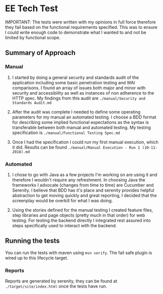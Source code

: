# EE Tech Test

IMPORTANT: The tests were written with my opinions in full force therefore they fail based on the functional requirements specified.
This was to ensure I could write enough code to demonstrate what I wanted to and not be limited by functional scope.

## Summary of Approach

### Manual

1. I started by doing a general security and standards audit of the application including some basic penetration testing and WAI comparisons.
I found an array of issues both major and minor with security and accessibility as well as instances of non adherence to the HTTP spec.
My findings from this audit are `./manual/Security and Standards Audit.md`

2. After the audit was complete I needed to define some operating parameters for my manual an automated testing.
I choose a BDD format for describing some implied functional expectations as the syntax is transferable between both manual and automated testing.
My testing specification is `./manual/Functional Testing Spec.md`

3. Once I had the specification I could run my first manual execution, which it did. Results can be found `./manual/Manual Execution - Run 1 (10-11-2018).md`

### Automated

1. I chose to go with Java as a few projects I'm working on are using it and therefore I wouldn't require any refreshment.
In choosing Java the frameworks I advocate (changes from time to time) are Cucumber and Serenity.
I believe that BDD has it's place and serenity provides helpful abstraction to get moving quickly and great reporting, I decided that the screenplay would be overkill for what I was doing.

2. Using the stories defined for the manual testing I created feature files, step libraries and page objects (pretty much in that order) for web testing.
For testing the backend directly I integrated rest assured into steps specifically used to interact with the backend.

## Running the tests

You can run the tests with maven using `mvn verify`. The fail safe plugin is wired up to this lifecycle target.

### Reports

Reports are generated by serenity, they can be found at `./target/site/index.html` once the tests have run.